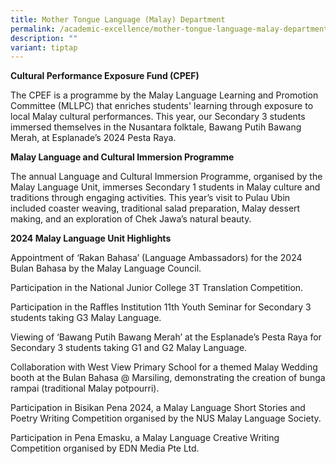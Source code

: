 ```yaml
---
title: Mother Tongue Language (Malay) Department
permalink: /academic-excellence/mother-tongue-language-malay-department/
description: ""
variant: tiptap
---
```

<p><strong>Cultural Performance Exposure Fund (CPEF)</strong>
</p>
<p>The CPEF is a programme by the Malay Language Learning and Promotion Committee
(MLLPC) that enriches students' learning through exposure to local Malay
cultural performances. This year, our Secondary 3 students immersed themselves
in the Nusantara folktale, Bawang Putih Bawang Merah, at Esplanade’s 2024
Pesta Raya.</p>
<p><strong>Malay Language and Cultural Immersion Programme&nbsp;</strong>
</p>
<p>The annual Language and Cultural Immersion Programme, organised by the
Malay Language Unit, immerses Secondary 1 students in Malay culture and
traditions through engaging activities. This year’s visit to Pulau Ubin
included coaster weaving, traditional salad preparation, Malay dessert
making, and an exploration of Chek Jawa’s natural beauty.&nbsp;</p>
<p><strong>2024 Malay Language Unit Highlights</strong>
</p>
<p>Appointment of ‘Rakan Bahasa’ (Language Ambassadors) for the 2024 Bulan
Bahasa by the Malay Language Council.</p>
<p>Participation in the National Junior College 3T Translation Competition.</p>
<p>Participation in the Raffles Institution 11th Youth Seminar for Secondary
3 students taking G3 Malay Language.</p>
<p>Viewing of ‘Bawang Putih Bawang Merah’ at the Esplanade’s Pesta Raya for
Secondary 3 students taking G1 and G2 Malay Language.</p>
<p>Collaboration with West View Primary School for a themed Malay Wedding
booth at the Bulan Bahasa @ Marsiling, demonstrating the creation of bunga
rampai (traditional Malay potpourri).</p>
<p>Participation in Bisikan Pena 2024, a Malay Language Short Stories and
Poetry Writing Competition organised by the NUS Malay Language Society.</p>
<p>Participation in Pena Emasku, a Malay Language Creative Writing Competition
organised by EDN Media Pte Ltd.</p>
<p></p>
